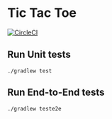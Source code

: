 # Tic Tac Toe

[![CircleCI](https://circleci.com/gh/rforrai/tictactoe.svg?style=svg)](https://circleci.com/gh/rforrai/tictactoe)


## Run Unit tests

`./gradlew test`

## Run End-to-End tests

`./gradlew teste2e`